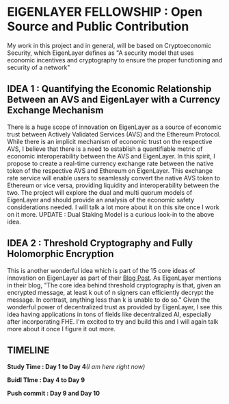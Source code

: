 








<h1>EIGENLAYER FELLOWSHIP : Open Source and Public Contribution</h1>

My work in this project and in general, will be based on Cryptoeconomic Security, which EigenLayer defines as "A security model that uses economic incentives and cryptography to ensure the proper functioning and security of a network"

<h2>IDEA 1 : Quantifying the Economic Relationship Between an AVS and EigenLayer with a Currency Exchange Mechanism</h2>
There is a huge scope of innovation on EigenLayer as a source of economic trust between Actively Validated Services (AVS) 
and the Ethereum Protocol. While there is an implicit mechanism of economic trust on the respective AVS, 
I believe that there is a need to establish a quantifiable metric of economic interoperability between the AVS and EigenLayer. 
In this spirit, I propose to create a real-time currency exchange rate between the native token of the respective AVS and Ethereum on EigenLayer. This exchange rate service will enable users to seamlessly convert the native AVS token to Ethereum or
vice versa, providing liquidity and interoperability between the two. The project will explore the dual and multi quorum models of EigenLayer and should provide an analysis of the economic safety considerations needed. I will talk a lot more about it on this site once I work on it more. 
UPDATE : Dual Staking Model is a curious look-in to the above idea. 

<h2>IDEA 2 : Threshold Cryptography and Fully Holomorphic Encryption</h2>
This is another wonderful idea which is part of the 15 core ideas of innovation on EigenLayer as part of their  <a href="https://www.blog.eigenlayer.xyz/eigenlayer-universe-15-unicorn-ideas/">Blog Post</a>.
As EigenLayer mentions in their blog, "The core idea behind threshold cryptography is that, given an encrypted message, at least k out of n signers can efficiently decrypt the message. In contrast, anything less than k is unable to do so." Given the wonderful power of decentralized trust as provided by EigenLayer, I see this idea having applications in tons of fields like decentralized AI, especially after incorporating FHE. I'm excited to try and build this and I will again talk more about it once I figure it out more. 


<h2>TIMELINE</h2>
<b>Study Time : Day 1 to Day 4</b><i>(I am here right now)</i>

<b>Buidl TIme : Day 4 to Day 9</b>

<b>Push commit : Day 9 and Day 10</b>

